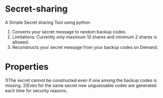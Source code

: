 # Secret-sharing
A Simple Secret sharing Tool using python
   1) Converts your secret message to random backup codes.
   2) Limitations: Currently only maximum 10 shares and minimum 2 shares is allowed.
   3) Reconstructs your secret message from your backup codes on Demand.
# Properties
   1)The secret cannot be constructed even if one among the backup codes is missing.
   2)Even for the same secret new unguessable codes are generated each time for security reasons. 
